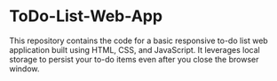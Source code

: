 # ToDo-List-Web-App
  This repository contains the code for a basic responsive to-do list web application built using HTML, CSS, and JavaScript. It leverages local storage to persist your to-do items even after you close the browser window.
